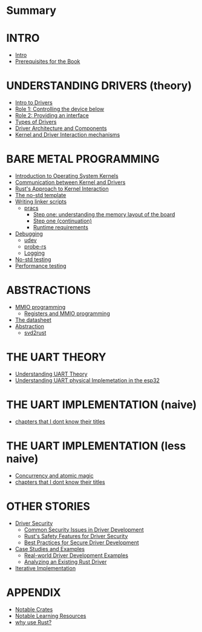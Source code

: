 # Summary

# INTRO
- [Intro](./intro/intro.md)
- [Prerequisites for the Book](./intro/prerequisites.md) 


# UNDERSTANDING DRIVERS (theory)
- [Intro to Drivers](./understanding_drivers/understanding_drivers.md)
- [Role 1: Controlling the device below](./understanding_drivers/controlling_the_device_below.md)
- [Role 2: Providing an interface](./understanding_drivers/providing_an_interface.md)
- [Types of Drivers](./understanding_drivers/types_of_drivers.md)
- [Driver Architecture and Components]()
- [Kernel and Driver Interaction mechanisms]()


# BARE METAL PROGRAMMING
  - [Introduction to Operating System Kernels]()
  - [Communication between Kernel and Drivers]()
  - [Rust's Approach to Kernel Interaction]()
- [The no-std template](./the_no_std_template.md)
- [Writing linker scripts](./linker_scripts.md)
  - [pracs](./linking/pracs.md)
    - [Step one: understanding the memory layout of the board](./linking/step_1_understanding_memory_layout.md)
    - [Step one (continuation)](./linking/step_1_understanding_memory_layout_part_2.md)
    - [Runtime requirements](runtime_requirements.md)
- [Debugging](debugging.md)
  - [udev](./udev.md)
  - [probe-rs](./probe_rs.md)
  - [Logging](./logging.md)
- [No-std testing]()
- [Performance testing]()


# ABSTRACTIONS
- [MMIO programming](./mmio_programming.md)
  - [Registers and MMIO programming](./registers_and_mmio_programming.md)
- [The datasheet](./knowing_your_hardware.md)
- [Abstraction](./abstraction.md)
  - [svd2rust](./svd2rust.md)


# THE UART THEORY
- [Understanding UART Theory]()
- [Understanding UART physical Implemetation in the esp32]()

# THE UART IMPLEMENTATION (naive)
- [chapters that I dont know their titles]()


# THE UART IMPLEMENTATION (less naive)
- [Concurrency and atomic magic]()
- [chapters that I dont know their titles]()


# OTHER STORIES
- [Driver Security]()
  - [Common Security Issues in Driver Development]()
  - [Rust's Safety Features for Driver Security]()
  - [Best Practices for Secure Driver Development]()
- [Case Studies and Examples]()
  - [Real-world Driver Development Examples]()
  - [Analyzing an Existing Rust Driver]()
- [Iterative Implementation]()

# APPENDIX
- [Notable Crates](./notable_crates.md)
- [Notable Learning Resources]()
- [why use Rust?](./why_embedded_rust.md)
